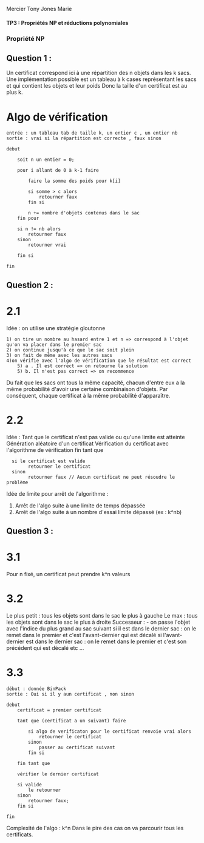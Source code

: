 Mercier Tony
Jones Marie

#### TP3 : Propriétés NP et réductions polynomiales

### Propriété NP

## Question 1 :

Un certificat correspond ici à une répartition des n objets dans les k sacs.
Une implémentation possible est un tableau à k cases représentant les sacs et qui contient les objets et leur poids
Donc la taille d'un certificat est au plus k.

# Algo de vérification

    entrée : un tableau tab de taille k, un entier c , un entier nb
    sortie : vrai si la répartition est correcte , faux sinon

    debut

        soit n un entier = 0;

        pour i allant de 0 à k-1 faire

            faire la somme des poids pour k[i]

            si somme > c alors
                retourner faux
            fin si

            n += nombre d'objets contenus dans le sac
        fin pour

        si n != nb alors
            retourner faux
        sinon
            retourner vrai

        fin si

    fin


## Question 2 :

# 2.1

Idée :
    on utilise une stratégie gloutonne

    1) on tire un nombre au hasard entre 1 et n => correspond à l'objet qu'on va placer dans le premier sac
    2) on continue jusqu'à ce que le sac soit plein
    3) on fait de même avec les autres sacs
    4)on vérifie avec l'algo de vérification que le résultat est correct
        5) a . Il est correct => on retourne la solution
        5) b. Il n'est pas correct => on recommence

Du fait que les sacs ont tous la même capacité, chacun d'entre eux a la même probabilité d'avoir une certaine combinaison d'objets. Par conséquent, chaque certificat à la même probabilité d'apparaître.

# 2.2

Idée :
      Tant que le certificat n'est pas valide ou qu'une limite est atteinte
            Génération aléatoire d'un certificat
            Vérification du certificat avec l'algorithme de vérification
      fin tant que

      si le certificat est valide
            retourner le certificat
      sinon
            retourner faux // Aucun certificat ne peut résoudre le problème


Idée de limite pour arrêt de l'algorithme :
  1) Arrêt de l'algo suite à une limite de temps dépassée
  2) Arrêt de l'algo suite à un nombre d'essai limite dépassé (ex : k^nb)


## Question 3 :

# 3.1
Pour n fixé, un certificat peut prendre k^n valeurs

# 3.2

Le plus petit : tous les objets sont dans le sac le plus à gauche 
Le max : tous les objets sont dans le sac le plus à droite 
Successeur : - on passe l'objet avec l'indice du plus grand au sac suivant 
                si il est dans le dernier sac : on le remet dans le premier et c'est l'avant-dernier qui est décalé 
                si l'avant-dernier est dans le dernier sac : on le remet dans le premier et c'est son précédent qui est décalé
                etc ... 

# 3.3

    début : donnée BinPack 
    sortie : Oui si il y aun certificat , non sinon 

    debut 
        certificat = premier certificat
        
        tant que (certificat a un suivant) faire 
            
            si algo de verificaton pour le certificat renvoie vrai alors
                retourner le certificat
            sinon 
                passer au certificat suivant
            fin si 

        fin tant que 

        vérifier le dernier certificat
        
        si valide
            le retourner
        sinon 
            retourner faux; 
        fin si 
    
    fin 

Complexité de l'algo : k^n
    Dans le pire des cas on va parcourir tous les certificats. 



